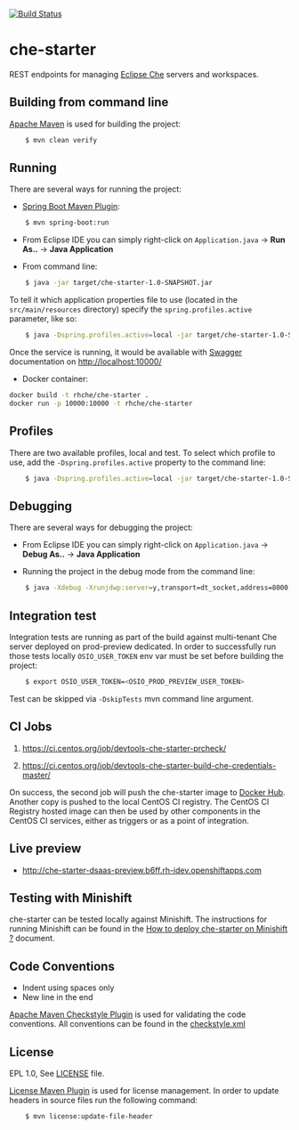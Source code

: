 
[![Build Status](https://ci.centos.org/buildStatus/icon?job=devtools-che-starter-build-che-credentials-master)](https://ci.centos.org/job/devtools-che-starter-build-che-credentials-master)


che-starter
===========

REST endpoints for managing [Eclipse Che](http://www.eclipse.org/che/) servers and workspaces.

Building from command line
--------------------------
[Apache Maven](https://maven.apache.org/) is used for building the project: 

```bash
    $ mvn clean verify
````

Running
-------
There are several ways for running the project:

* [Spring Boot Maven Plugin](http://docs.spring.io/spring-boot/docs/current/maven-plugin/index.html):

```bash
    $ mvn spring-boot:run
````

* From Eclipse IDE you can simply right-click on `Application.java` -> **Run As..** -> **Java Application**

* From command line:

```bash
    $ java -jar target/che-starter-1.0-SNAPSHOT.jar
````

To tell it which application properties file to use (located in the `src/main/resources` directory) specify the `spring.profiles.active` parameter, like so:

```bash
    $ java -Dspring.profiles.active=local -jar target/che-starter-1.0-SNAPSHOT.jar 
````

Once the service is running, it would be available with [Swagger](http://swagger.io/) documentation on [http://localhost:10000/](http://localhost:10000/)

* Docker container:

```bash
docker build -t rhche/che-starter .
docker run -p 10000:10000 -t rhche/che-starter
````

Profiles
--------
There are two available profiles, local and test. To select which profile to use, add the `-Dspring.profiles.active` property to the command line:

```bash
    $ java -Dspring.profiles.active=local -jar target/che-starter-1.0-SNAPSHOT.jar
````

Debugging
---------
There are several ways for debugging the project:

* From Eclipse IDE you can simply right-click on `Application.java` -> **Debug As..** -> **Java Application**

* Running the project in the debug mode from the command line: 

```bash
    $ java -Xdebug -Xrunjdwp:server=y,transport=dt_socket,address=8000,suspend=n -Dspring.profiles.active=local -jar target/che-starter-1.0-SNAPSHOT.jar 
````

Integration test
----------------
Integration tests are running as part of the build against multi-tenant Che server deployed on prod-preview dedicated.
In order to successfully run those tests locally `OSIO_USER_TOKEN` env var must be set before building the project:

```bash
    $ export OSIO_USER_TOKEN=<OSIO_PROD_PREVIEW_USER_TOKEN>
````

Test can be skipped via `-DskipTests` mvn command line argument.

CI Jobs
-------
1. https://ci.centos.org/job/devtools-che-starter-prcheck/

2. https://ci.centos.org/job/devtools-che-starter-build-che-credentials-master/

On success, the second job will push the che-starter image to [Docker Hub](https://hub.docker.com/r/rhche/che-starter/). Another copy is pushed to the local CentOS CI registry. The CentOS CI Registry hosted image can then be used by other components in the CentOS CI services, either as triggers or as a point of integration.

Live preview
------------

- http://che-starter-dsaas-preview.b6ff.rh-idev.openshiftapps.com

Testing with Minishift
----------------------
che-starter can be tested locally against Minishift. The instructions for running Minishift can be found in the [How to deploy che-starter on Minishift ?](https://github.com/redhat-developer/che-starter/tree/master/openshift-template) document.

Code Conventions
----------------
- Indent using spaces only
- New line in the end

[Apache Maven Checkstyle Plugin](https://maven.apache.org/plugins/maven-checkstyle-plugin/) is used for validating the code conventions. All conventions can be found in the [checkstyle.xml](https://github.com/redhat-developer/che-starter/blob/master/src/main/resources/checkstyle.xml)

License
-------
EPL 1.0, See [LICENSE](LICENSE.txt) file.

[License Maven Plugin](http://www.mojohaus.org/license-maven-plugin/) is used for license management. In order to update headers in source files run the following command: 

```bash
    $ mvn license:update-file-header
````

